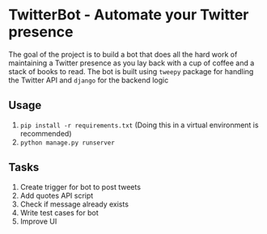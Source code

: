 # TwitterBot - Automate your Twitter presence

The goal of the project is to build a bot that does all the hard work of maintaining a Twitter presence as you lay back with a cup of coffee and a stack of books to read. The bot is built using `tweepy` package for handling the Twitter API and `django` for the backend logic 

## Usage

1. `pip install -r requirements.txt` (Doing this in a virtual environment is recommended)
2. `python manage.py runserver`

## Tasks 
1. Create trigger for bot to post tweets
2. Add quotes API script
3. Check if message already exists
4. Write test cases for bot
5. Improve UI